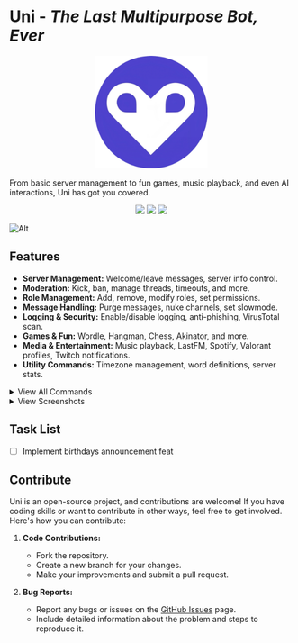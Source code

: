 # Uni - _The Last Multipurpose Bot, Ever_

<p align="center">
    <img src="./assets/logo.png" width=200 />
</p>

From basic server management to fun games, music playback, and even AI interactions, Uni has got you covered.

<p align="center">
  <!-- You can add your badges here -->
  <!-- If you have never added badges, head over to https://img.shields.io/badges/static-badge, follow the instructions and generate URL links to add below -->
  <img src="https://img.shields.io/github/stars/notjawad/uni"  />
  <img src="https://img.shields.io/github/issues/notjawad/uni"  />
  <img src="https://img.shields.io/badge/LICENSE-MIT-green"  />
</p>

![Alt](https://repobeats.axiom.co/api/embed/8c8ffc71c338891e080c675e9d0ac2af8532feb9.svg "Repobeats analytics image")

## Features

- **Server Management:** Welcome/leave messages, server info control.
- **Moderation:** Kick, ban, manage threads, timeouts, and more.
- **Role Management:** Add, remove, modify roles, set permissions.
- **Message Handling:** Purge messages, nuke channels, set slowmode.
- **Logging & Security:** Enable/disable logging, anti-phishing, VirusTotal scan.
- **Games & Fun:** Wordle, Hangman, Chess, Akinator, and more.
- **Media & Entertainment:** Music playback, LastFM, Spotify, Valorant profiles, Twitch notifications.
- **Utility Commands:** Timezone management, word definitions, server stats.

<details>
  <summary>View All Commands</summary>

### Server Management:

1. `/welcome enable` - Enable welcome messages
2. `/welcome disable` - Disable welcome messages
3. `/welcome channel` - Set the welcome channel
4. `/welcome` - Welcome messages
5. `/leave enable` - Enable leave messages
6. `/leave disable` - Disable leave messages
7. `/leave channel` - Set the leave channel
8. `/leave` - Leave messages
9. `/seticon` - Set a new guild icon
10. `/setsplash` - Set a new guild splash background
11. `/setbanner` - Set a new guild banner
12. `/pin` - Pin the most recent message in the channel
13. `/server` - Get some information about the server
14. `/whois` - Get information about a user.
15. `/statistics` - Get simple statistics about the server.
16. `/voicestats` - Setup an auto updating voice leaderboard embed.
17. `/timeout` - Mutes the selected member using Discord's timeout feature
18. `/untimeout` - Unmutes the selected member
19. `/imute` - Removes selected member's permission to attach files and use embed links
20. `/iunmute` - Restores selected member'ss permission to attach files and use embed links

### Role Management:

1. `/role humans` - Add a role to all humans in the guild
2. `/role humansremove` - Remove a role from all humans in the guild
3. `/role delete` - Delete a role from the guild
4. `/role mentionable` - Toggle mentioning a role
5. `/role icon` - Set an icon for a role

### Message Handling:

1. `/purge amount` - Purge a specific amount of messages
2. `/purge embeds` - Purge embeds from chat
3. `/purge files` - Purge files/attachments from chat
4. `/purge images` - Purge images (including links) from chat
5. `/purge contains` - Purge messages containing a string
6. `/purge links` - Purge messages containing links
7. `/purge mentions` - Purge messages containing mentions
8. `/nuke` - Nuke (Clone) the current channel
9. `/slowmode` - Set the slowmode for the current channel
10. `/rename` - Assigns the selected user a new nickname in the guild
11. `/topic` - Sets the topic for the current channel
12. `/logging enable` - Enable logging in the guild
13. `/logging disable` - Disable logging in the guild
14. `/virustotal above` - Scan the above message's file with VirusTotal

### Games and Fun:

1. `/wordle` - Play a game of Wordle!
2. `/hangman` - Play a game of Hangman!
3. `/tictactoe` - Play a game of Tic Tac Toe!
4. `/connectfour` - Play a game of Connect Four!
5. `/chess play` - Play a game of Chess!
6. `/chess whois` - Get information about a chess player on Chess.com.
7. `/chess stats` - Get stats about a chess player on Chess.com.
8. `/chess daily` - Get the daily chess puzzle.
9. `/akinator` - Play a game of Akinator!
10. `/rps` - Play a game of Rock Paper Scissors!
11. `/reactiongame` - Play a game of Reaction Game!
12. `/uwu` - Uwuify text
13. `/quickpoll` - Add up/down arrow to message initiating a poll

### Utility Commands:

1. `/timezone set` - Set your timezone
2. `/timezone list` - List all timezones
3. `/timezone get` - Get a user's timezone
4. `/timezone remove` - Remove your timezone
5. `/timezone all` - List all users' timezones
6. `/define` - Get the definition of a word.
7. `/urban` - Get the Urban Dictionary definition of a word.
8. `/inviteinfo` - Get information about an invite code.
9. `/hex` - Grab the most dominant color from an image
10. `/screenshot` - Get a screenshot of a website
11. `/highlight add` - Add a highlighted keyword
12. `/highlight remove` - Remove a highlighted keyword
13. `/highlight list` - List your highlighted keywords
14. `/highlight` - Set notifications for when a keyword is said
15. `/reminders add` - Add a reminder.
16. `/reminders view` - View a list of your reminders.
17. `/reminders delete` - Delete a reminder.
18. `/reminders clear` - Clear all of your reminders.
19. `/reminders` - Reminder related commands.
20. `/avatar` - Get a user's avatar.
21. `/about` - Get some useful (or not) information about the bot.
22. `/vote` - Vote for the bot on top.gg.
23. `/version` - Gets the current version of the

</details>

<details>
  <summary>View Screenshots</summary>
<img src="./assets/music.png" width=1000/>
<img src="./assets/queue.png" width=1000/>
<img src="./assets/purge.png" width=1000/>
<img src="./assets/git.png" width=1000/>
<img src="./assets/minecraft.png" width=1000/>
<img src="./assets/spotifyrec.png" width=1000/>
<img src="./assets/lastfmnp.png" width=1000/>
<img src="./assets/lastfmwhois.png" width=1000/>
<img src="./assets/moviewatch.png" width=1000/>
<img src="./assets/listeners.png" width=1000/>

</details>

## Task List

- [ ] Implement birthdays announcement feat

## Contribute

Uni is an open-source project, and contributions are welcome! If you have coding skills or want to contribute in other ways, feel free to get involved. Here's how you can contribute:

1. **Code Contributions:**

   - Fork the repository.
   - Create a new branch for your changes.
   - Make your improvements and submit a pull request.

2. **Bug Reports:**
   - Report any bugs or issues on the [GitHub Issues](https://github.com/notjawad/uni/issues) page.
   - Include detailed information about the problem and steps to reproduce it.
